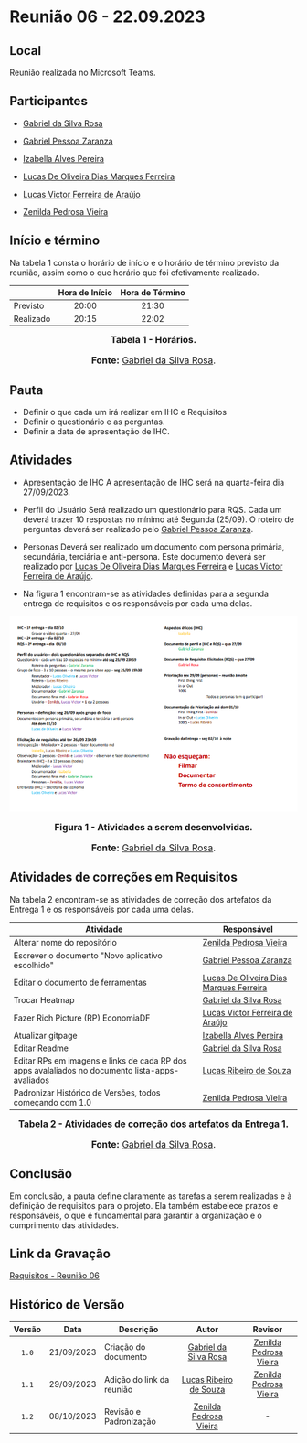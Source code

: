 # Reunião 06 - 22.09.2023

## Local

Reunião realizada no Microsoft Teams.

## Participantes

* [Gabriel da Silva Rosa](https://github.com/gabrielrosa09)
* [Gabriel Pessoa Zaranza](https://github.com/GZaranza)
* [Izabella Alves Pereira](https://github.com/izabellaalves)
* [Lucas De Oliveira Dias Marques Ferreira](https://github.com/LucasOliveiraDiasMarquesFerreira)

* [Lucas Victor Ferreira de Araújo](https://github.com/Lucas13032003)
* [Zenilda Pedrosa Vieira](https://github.com/zenildavieira)
  
## Início e término

Na tabela 1 consta o horário de início e o horário de término previsto da reunião, assim como o que horário que foi efetivamente realizado.

<div align="center">

|               | Hora de Início   | Hora de Término   |
| ------------- | :--------------: | :---------------: |
| Previsto      |      20:00       |      21:30        |
| Realizado     |      20:15       |      22:02        |

<font size="3"><p style="text-align: center"><b>Tabela 1 - Horários.</b></p></font>
<font size="3"><p style="text-align: center"><b>Fonte:</b> [Gabriel da Silva Rosa](https://github.com/gabrielrosa09).</p></font>

</div>

## Pauta

* Definir o que cada um irá realizar em IHC e Requisitos
* Definir o questionário e as perguntas.
* Definir a data de apresentação de IHC.

## Atividades

* Apresentação de IHC
A apresentação de IHC será na quarta-feira dia 27/09/2023.

* Perfil do Usuário
Será realizado um questionário para RQS. Cada um deverá trazer 10 respostas no mínimo até Segunda (25/09). O roteiro de perguntas deverá ser realizado pelo [Gabriel Pessoa Zaranza](https://github.com/GZaranza).

* Personas
Deverá ser realizado um documento com persona primária, secundária, terciária e anti-persona. Este documento deverá ser realizado por [Lucas De Oliveira Dias Marques Ferreira](https://github.com/LucasOliveiraDiasMarquesFerreira) e [Lucas Victor Ferreira de Araújo](https://github.com/Lucas13032003).

* Na figura 1 encontram-se as atividades definidas para a segunda entrega de requisitos e os responsáveis por cada uma delas.

<div align="center">

![Atribuições de IHC e Requisitos](/docs/imagens/atas/atribuicoes_ihc_req.png)

<font size="3"><p style="text-align: center"><b>Figura 1 - Atividades a serem desenvolvidas.</b></p></font>
<font size="3"><p style="text-align: center"><b>Fonte:</b> [Gabriel da Silva Rosa](https://github.com/gabrielrosa09).</p></font>

</div>

## Atividades de correções em Requisitos

Na tabela 2 encontram-se as atividades de correção dos artefatos da Entrega 1 e os responsáveis por cada uma delas.

<div align="center">

|Atividade|Responsável|
|---------|-----------|
|Alterar nome do repositório|[Zenilda Pedrosa Vieira](https://github.com/zenildavieira)|
|Escrever o documento "Novo aplicativo escolhido" |[Gabriel Pessoa Zaranza](https://github.com/GZaranza)|
|Editar o documento de ferramentas|[Lucas De Oliveira Dias Marques Ferreira](https://github.com/LucasOliveiraDiasMarquesFerreira) |  
|Trocar Heatmap|[Gabriel da Silva Rosa](https://github.com/gabrielrosa09)|  
|Fazer Rich Picture (RP) EconomiaDF|[Lucas Victor Ferreira de Araújo](https://github.com/Lucas13032003)|
|Atualizar gitpage|[Izabella Alves Pereira](https://github.com/izabellaalves)|
|Editar Readme|[Gabriel da Silva Rosa](https://github.com/gabrielrosa09)|
|Editar RPs em imagens e links de cada RP dos apps avalaliados no documento lista-apps-avaliados|[Lucas Ribeiro de Souza](https://github.com/lucassouzs)|
|Padronizar Histórico de Versões, todos começando com 1.0|[Zenilda Pedrosa Vieira](https://github.com/zenildavieira)|

<font size="3"><p style="text-align: center"><b>Tabela 2 - Atividades de correção dos artefatos da Entrega 1.</b></p></font>
<font size="3"><p style="text-align: center"><b>Fonte:</b> [Gabriel da Silva Rosa](https://github.com/gabrielrosa09).</p></font>

</div>

## Conclusão

Em conclusão, a pauta define claramente as tarefas a serem realizadas e à definição de requisitos para o projeto. Ela também estabelece prazos e responsáveis, o que é fundamental para garantir a organização e o cumprimento das atividades.

## Link da Gravação

[Requisitos - Reunião 06](https://youtu.be/4LBz7hHEZL8)

## Histórico de Versão

|Versão|Data|Descrição|Autor|Revisor|
|:----:|----|---------|:-----:|:-------:|
|`1.0`|21/09/2023|Criação do documento|[Gabriel da Silva Rosa](https://github.com/gabrielrosa09)|[Zenilda Pedrosa Vieira](https://github.com/zenildavieira)|
|`1.1`|29/09/2023|Adição do link da reunião|[Lucas Ribeiro de Souza](https://github.com/lucassouzs)|[Zenilda Pedrosa Vieira](https://github.com/zenildavieira)|
|`1.2`|08/10/2023| Revisão e Padronização | [Zenilda Pedrosa Vieira](https://github.com/zenildavieira) | - |
